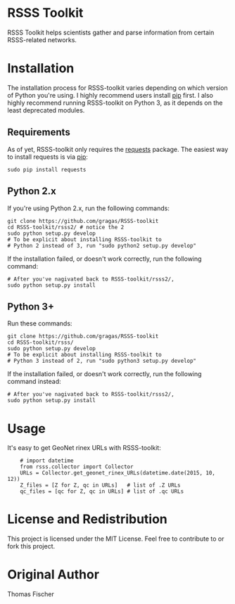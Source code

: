 # RSSS Toolkit

RSSS Toolkit helps scientists gather and parse information from certain RSSS-related networks.

# Installation

The installation process for RSSS-toolkit varies depending on which version of Python you're using. I highly recommend users install [pip](http://pip.readthedocs.org/en/stable/installing/) first. I also highly recommend running RSSS-toolkit on Python 3, as it depends on the least deprecated modules.

## Requirements

As of yet, RSSS-toolkit only requires the [requests](http://docs.python-requests.org/en/latest/) package. The easiest way to install requests is via [pip](http://pip.readthedocs.org/en/stable/installing/):

```
sudo pip install requests
```

## Python 2.x

If you're using Python 2.x, run the following commands:

```
git clone https://github.com/gragas/RSSS-toolkit
cd RSSS-toolkit/rsss2/ # notice the 2
sudo python setup.py develop
# To be explicit about installing RSSS-toolkit to
# Python 2 instead of 3, run "sudo python2 setup.py develop"
```

If the installation failed, or doesn't work correctly, run the following command:

```
# After you've nagivated back to RSSS-toolkit/rsss2/,
sudo python setup.py install
```

## Python 3+

Run these commands:

```
git clone https://github.com/gragas/RSSS-toolkit
cd RSSS-toolkit/rsss/
sudo python setup.py develop
# To be explicit about installing RSSS-toolkit to
# Python 3 instead of 2, run "sudo python3 setup.py develop"
```

If the installation failed, or doesn't work correctly, run the following command instead:

```
# After you've nagivated back to RSSS-toolkit/rsss2/,
sudo python setup.py install
```

# Usage

It's easy to get GeoNet rinex URLs with RSSS-toolkit:

```
    # import datetime
    from rsss.collector import Collector
    URLs = Collector.get_geonet_rinex_URLs(datetime.date(2015, 10, 12))
    Z_files = [Z for Z, qc in URLs]   # list of .Z URLs
    qc_files = [qc for Z, qc in URLs] # list of .qc URLs
```

# License and Redistribution

This project is licensed under the MIT License. Feel free to contribute to or fork this project.

# Original Author

Thomas Fischer
